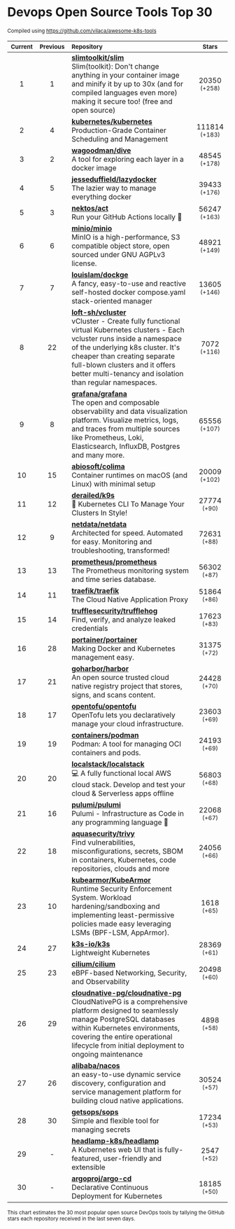 # Devops Open Source Tools Top 30
<sup>Compiled using https://github.com/vilaca/awesome-k8s-tools</sup>
<div align="center">

|<sub>Current</sub>|<sub>Previous</sub>|<sub>Repository</sub>|<sub>Stars</sub>|
|:---:|:---:|:---|:---:|
|1|1|[**slimtoolkit/slim**](https://github.com/slimtoolkit/slim)<br/>Slim(toolkit): Don't change anything in your container image and minify it by up to 30x (and for compiled languages even more) making it secure too! (free and open source)|20350 <sup>(+258)</sup>|
|2|4|[**kubernetes/kubernetes**](https://github.com/kubernetes/kubernetes)<br/>Production-Grade Container Scheduling and Management|111814 <sup>(+183)</sup>|
|3|2|[**wagoodman/dive**](https://github.com/wagoodman/dive)<br/>A tool for exploring each layer in a docker image|48545 <sup>(+178)</sup>|
|4|5|[**jesseduffield/lazydocker**](https://github.com/jesseduffield/lazydocker)<br/>The lazier way to manage everything docker|39433 <sup>(+176)</sup>|
|5|3|[**nektos/act**](https://github.com/nektos/act)<br/>Run your GitHub Actions locally 🚀|56247 <sup>(+163)</sup>|
|6|6|[**minio/minio**](https://github.com/minio/minio)<br/>MinIO is a high-performance, S3 compatible object store, open sourced under GNU AGPLv3 license.|48921 <sup>(+149)</sup>|
|7|7|[**louislam/dockge**](https://github.com/louislam/dockge)<br/>A fancy, easy-to-use and reactive self-hosted docker compose.yaml stack-oriented manager|13605 <sup>(+146)</sup>|
|8|22|[**loft-sh/vcluster**](https://github.com/loft-sh/vcluster)<br/>vCluster - Create fully functional virtual Kubernetes clusters - Each vcluster runs inside a namespace of the underlying k8s cluster. It's cheaper than creating separate full-blown clusters and it offers better multi-tenancy and isolation than regular namespaces.|7072 <sup>(+116)</sup>|
|9|8|[**grafana/grafana**](https://github.com/grafana/grafana)<br/>The open and composable observability and data visualization platform. Visualize metrics, logs, and traces from multiple sources like Prometheus, Loki, Elasticsearch, InfluxDB, Postgres and many more. |65556 <sup>(+107)</sup>|
|10|15|[**abiosoft/colima**](https://github.com/abiosoft/colima)<br/>Container runtimes on macOS (and Linux) with minimal setup|20009 <sup>(+102)</sup>|
|11|12|[**derailed/k9s**](https://github.com/derailed/k9s)<br/>🐶 Kubernetes CLI To Manage Your Clusters In Style!|27774 <sup>(+90)</sup>|
|12|9|[**netdata/netdata**](https://github.com/netdata/netdata)<br/>Architected for speed. Automated for easy. Monitoring and troubleshooting, transformed!|72631 <sup>(+88)</sup>|
|13|13|[**prometheus/prometheus**](https://github.com/prometheus/prometheus)<br/>The Prometheus monitoring system and time series database.|56302 <sup>(+87)</sup>|
|14|11|[**traefik/traefik**](https://github.com/traefik/traefik)<br/>The Cloud Native Application Proxy|51864 <sup>(+86)</sup>|
|15|14|[**trufflesecurity/trufflehog**](https://github.com/trufflesecurity/trufflehog)<br/>Find, verify, and analyze leaked credentials|17623 <sup>(+83)</sup>|
|16|28|[**portainer/portainer**](https://github.com/portainer/portainer)<br/>Making Docker and Kubernetes management easy.|31375 <sup>(+72)</sup>|
|17|21|[**goharbor/harbor**](https://github.com/goharbor/harbor)<br/>An open source trusted cloud native registry project that stores, signs, and scans content.|24428 <sup>(+70)</sup>|
|18|17|[**opentofu/opentofu**](https://github.com/opentofu/opentofu)<br/>OpenTofu lets you declaratively manage your cloud infrastructure.|23603 <sup>(+69)</sup>|
|19|19|[**containers/podman**](https://github.com/containers/podman)<br/>Podman: A tool for managing OCI containers and pods.|24193 <sup>(+69)</sup>|
|20|20|[**localstack/localstack**](https://github.com/localstack/localstack)<br/>💻 A fully functional local AWS cloud stack. Develop and test your cloud & Serverless apps offline|56803 <sup>(+68)</sup>|
|21|16|[**pulumi/pulumi**](https://github.com/pulumi/pulumi)<br/>Pulumi - Infrastructure as Code in any programming language 🚀|22068 <sup>(+67)</sup>|
|22|18|[**aquasecurity/trivy**](https://github.com/aquasecurity/trivy)<br/>Find vulnerabilities, misconfigurations, secrets, SBOM in containers, Kubernetes, code repositories, clouds and more|24056 <sup>(+66)</sup>|
|23|10|[**kubearmor/KubeArmor**](https://github.com/kubearmor/KubeArmor)<br/>Runtime Security Enforcement System. Workload hardening/sandboxing and implementing least-permissive policies made easy leveraging LSMs (BPF-LSM, AppArmor).|1618 <sup>(+65)</sup>|
|24|27|[**k3s-io/k3s**](https://github.com/k3s-io/k3s)<br/>Lightweight Kubernetes|28369 <sup>(+61)</sup>|
|25|23|[**cilium/cilium**](https://github.com/cilium/cilium)<br/>eBPF-based Networking, Security, and Observability|20498 <sup>(+60)</sup>|
|26|29|[**cloudnative-pg/cloudnative-pg**](https://github.com/cloudnative-pg/cloudnative-pg)<br/>CloudNativePG is a comprehensive platform designed to seamlessly manage PostgreSQL databases within Kubernetes environments, covering the entire operational lifecycle from initial deployment to ongoing maintenance|4898 <sup>(+58)</sup>|
|27|26|[**alibaba/nacos**](https://github.com/alibaba/nacos)<br/>an easy-to-use dynamic service discovery, configuration and service management platform for building cloud native applications.|30524 <sup>(+57)</sup>|
|28|30|[**getsops/sops**](https://github.com/getsops/sops)<br/>Simple and flexible tool for managing secrets|17234 <sup>(+53)</sup>|
|29|-|[**headlamp-k8s/headlamp**](https://github.com/headlamp-k8s/headlamp)<br/>A Kubernetes web UI that is fully-featured, user-friendly and extensible|2547 <sup>(+52)</sup>|
|30|-|[**argoproj/argo-cd**](https://github.com/argoproj/argo-cd)<br/>Declarative Continuous Deployment for Kubernetes|18185 <sup>(+50)</sup>|


</div>

<sub>This chart estimates the 30 most popular open source DevOps tools by tallying the GitHub stars each repository received in the last seven days.</sub>
